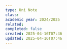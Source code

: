 ```yaml
---
type: Uni Note
class: 
academic year: 2024/2025
related: 
completed: false
created: 2025-04-16T07:46
updated: 2025-04-16T07:46
---
```

